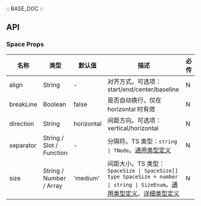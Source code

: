 :: BASE_DOC ::

## API


### Space Props

名称 | 类型 | 默认值 | 描述 | 必传
-- | -- | -- | -- | --
align | String | - | 对齐方式。可选项：start/end/center/baseline | N
breakLine | Boolean | false | 是否自动换行，仅在 horizontal 时有效	 | N
direction | String | horizontal | 间距方向。可选项：vertical/horizontal | N
separator | String / Slot / Function | - | 分隔符。TS 类型：`string \| TNode`。[通用类型定义](https://github.com/Tencent/tdesign-mobile-vue/blob/develop/src/common.ts) | N
size | String / Number / Array | 'medium' | 间距大小。TS 类型：`SpaceSize \| SpaceSize[]` `type SpaceSize = number \| string \| SizeEnum`。[通用类型定义](https://github.com/Tencent/tdesign-mobile-vue/blob/develop/src/common.ts)。[详细类型定义](https://github.com/Tencent/tdesign-mobile-vue/tree/develop/src/space/type.ts) | N
